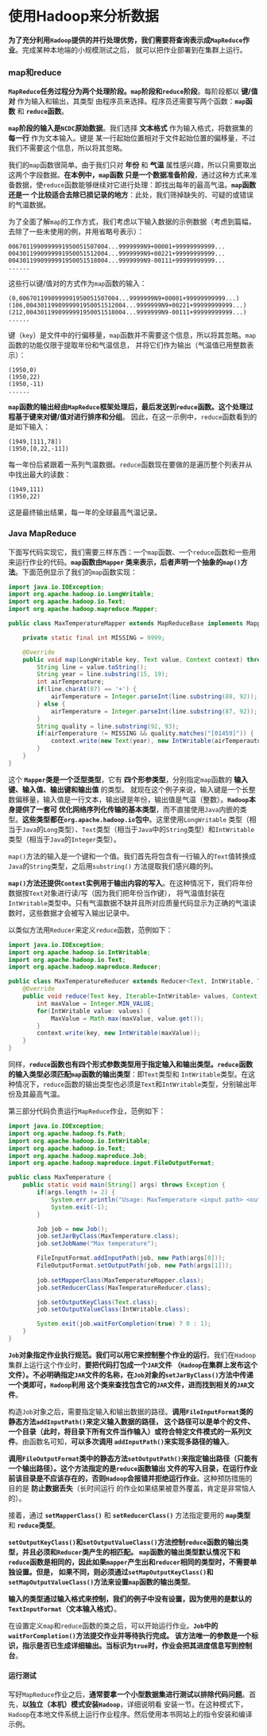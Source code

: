 使用Hadoop来分析数据
===============================================================================
**为了充分利用`Hadoop`提供的并行处理优势，我们需要将查询表示成`MapReduce`作业**。完成某种本地端的小规模测试之后，
就可以把作业部署到在集群上运行。

### map和reduce
**`MapReduce`任务过程分为两个处理阶段。`map`阶段和`reduce`阶段**。每阶段都以 **键/值对** 作为输入和输出，其类型
由程序员来选择。程序员还需要写两个函数：**`map`函数** 和 **`reduce`函数**。

**`map`阶段的输入是`NCDC`原始数据**。我们选择 **文本格式** 作为输入格式，将数据集的 **每一行** 作为文本输入。键是
某一行起始位置相对于文件起始位置的偏移量，不过我们不需要这个信息，所以将其忽略。

我们的`map`函数很简单。由于我们只对 **年份** 和 **气温** 属性感兴趣，所以只需要取出这两个字段数据。**在本例中，`map`函数
只是一个数据准备阶段**，通过这种方式来准备数据，使`reduce`函数能够继续对它进行处理：即找出每年的最高气温。**`map`函数还是一
个比较适合去除已损记录的地方**：此处，我们筛掉缺失的、可疑的或错误的气温数据。

为了全面了解`map`的工作方式，我们考虑以下输入数据的示例数据（考虑到篇幅，去除了一些未使用的例，并用省略号表示）：
```
0067011990999991950051507004...9999999N9+00001+99999999999...
0043011990999991950051512004...9999999N9+00221+99999999999...
0043011990999991950051518004...9999999N9-00111+99999999999...
......
```
这些行以键/值对的方式作为`map`函数的输入：
```
(0,0067011990999991950051507004...9999999N9+00001+99999999999...)
(106,0043011990999991950051512004...9999999N9+00221+99999999999...)
(212,0043011990999991950051518004...9999999N9-00111+99999999999...)
......
```
键（`key`）是文件中的行偏移量，`map`函数并不需要这个信息，所以将其忽略。`map`函数的功能仅限于提取年份和气温信息，
并将它们作为输出（气温值已用整数表示）：
```
(1950,0)
(1950,22)
(1950,-11)
......
```
**`map`函数的输出经由`MapReduce`框架处理后，最后发送到`reduce`函数。这个处理过程基于键来对键/值对进行排序和分组**。
因此，在这一示例中，`reduce`函数看到的是如下输入：
```
(1949,[111,78])
(1950,[0,22,-11])
```
每一年份后紧跟着一系列气温数据。`reduce`函数现在要做的是遍历整个列表并从中找出最大的读数：
```
(1949,111)
(1950,22)
```
这是最终输出结果，每一年的全球最高气温记录。

### Java MapReduce
下面写代码实现它，我们需要三样东西：一个`map`函数、一个`reduce`函数和一些用来运行作业的代码。**`map`函数由`Mapper`
类来表示，后者声明一个抽象的`map()`方法**。下面范例显示了我们的`map`函数实现：
```java
import java.io.IOException;
import org.apache.hadoop.io.LongWritable;
import org.apache.hadoop.io.Text;
import org.apache.hadoop.mapreduce.Mapper;

public class MaxTemperatureMapper extends MapReduceBase implements Mapper<LongWritable,Text,IntWritable> {

    private static final int MISSING = 9999;

    @Override
    public void map(LongWritable key, Text value, Context context) throws IOException, InterruptedException {
        String line = value.toString();
        String year = line.substring(15, 19);
        int airTemperature;
        if(line.charAt(87) == '+') {
            airTemperature = Integer.parseInt(line.substring(88, 92));
        } else {
            airTemperature = Integer.parseInt(line.substring(87, 92));
        }
        String quality = line.substring(92, 93);
        if(airTemperature != MISSING && quality.matches("[01459]")) {
            context.write(new Text(year), new IntWritable(airTemperauture));
        }
    }
}
```
这个 **`Mapper`类是一个泛型类型**，它有 **四个形参类型**，分别指定`map`函数的 **输入键、输入值、输出键和输出值** 的类型。
就现在这个例子来说，输入键是一个长整数偏移量，输入值是一行文本，输出键是年份，输出值是气温（整数）。**`Hadoop`本身提供了一套可
优化网络序列化传输的基本类型**，而不直接使用`Java`内嵌的类型。**这些类型都在`org.apache.hadoop.io`包中**。这里使用`LongWritable`
类型（相当于`Java`的`Long`类型）、`Text`类型（相当于`Java`中的`String`类型）和`IntWritable`类型（相当于`Java`的`Integer`类型）。

`map()`方法的输入是一个键和一个值。我们首先将包含有一行输入的`Text`值转换成`Java`的`String`类型，之后用`substring()`
方法提取我们感兴趣的列。

**`map()`方法还提供`Context`实例用于输出内容的写入**。在这种情况下，我们将年份数据按`Text`对象进行读/写（因为我们把年份当作键），
将气温值封装在`IntWritable`类型中。只有气温数据不缺并且所对应质量代码显示为正确的气温读数时，这些数据才会被写入输出记录中。

以类似方法用`Reducer`来定义`reduce`函数，范例如下：
```java
import java.io.IOException;
import org.apache.hadoop.io.IntWritable;
import org.apache.hadoop.io.Text;
import org.apache.hadoop.mapreduce.Reducer;

public class MaxTemperatureReducer extends Reducer<Text, IntWritable, Text, IntWritable> {
    @Override
    public void reduce(Text key, Iterable<IntWritable> values, Context context) throws IOException, InterruptedException {
        int maxValue = Integer.MIN_VALUE;
        for(IntWritable value: values) {
            MaxValue = Math.max(maxValue, value.get());
        }
        context.write(key, new IntWritable(maxValue));
    }
}
```
同样，**`reduce`函数也有四个形式参数类型用于指定输入和输出类型。`reduce`函数的输入类型必须匹配`map`函数的输出类型**：即`Text`类型和
`IntWritable`类型。在这种情况下，`reduce`函数的输出类型也必须是`Text`和`IntWritable`类型，分别输出年份及其最高气温。

第三部分代码负责运行`MapReduce`作业，范例如下：
```java
import java.io.IOException;
import org.apache.hadoop.fs.Path;
import org.apache.hadoop.io.IntWritable;
import org.apache.hadoop.io.Text;
import org.apache.hadoop.mapreduce.Job;
import org.apache.hadoop.mapreduce.input.FileOutputFormat;

public class MaxTemperature {
    public static void main(String[] args) throws Exception {
        if(args.length != 2) {
            System.err.println("Usage: MaxTemperature <input path> <output path>");
            System.exit(-1);
        }

        Job job = new Job();
        job.setJarByClass(MaxTemperature.class);
        job.setJobName("Max temperature");

        FileInputFormat.addInputPath(job, new Path(args[0]));
        FileOutputFormat.setOutputPath(job, new Path(args[1]));
        
        job.setMapperClass(MaxTemperatureMapper.class);
        job.setReducerClass(MaxTemperatureReducer.class);

        job.setOutputKeyClass(Text.class);
        job.setOutputValueClass(IntWritable.class);

        System.exit(job.waitForCompletion(true) ? 0 : 1);
    }
}
```
**`Job`对象指定作业执行规范。我们可以用它来控制整个作业的运行**。我们在`Hadoop`集群上运行这个作业时，**要把代码打包成一个`JAR`文件
（`Hadoop`在集群上发布这个文件）。不必明确指定`JAR`文件的名称，在`Job`对象的`setJarByClass()`方法中传递一个类即可，`Hadoop`利用
这个类来查找包含它的`JAR`文件，进而找到相关的`JAR`文件**。

构造`Job`对象之后，需要指定输入和输出数据的路径。**调用`FileInputFormat`类的静态方法`addInputPath()`来定义输入数据的路径，
这个路径可以是单个的文件、一个目录（此时，将目录下所有文件当作输入）或符合特定文件模式的一系列文件**。由函数名可知，**可以多次调用
`addInputPath()`来实现多路径的输入**。

**调用`FileOutputFormat`类中的静态方法`setOutputPath()`来指定输出路径（只能有一个输出路径）。这个方法指定的是`reduce`函数输出
文件的写入目录，在运行作业前该目录是不应该存在的，否则`Hadoop`会报错并拒绝运行作业**。这种预防措施的目的是 **防止数据丢失**（长时间运行
的作业如果结果被意外覆盖，肯定是非常恼人的）。

接着，通过 **`setMapperClass()`** 和 **`setReducerClass()`** 方法指定要用的 **`map`类型** 和 **`reduce`类型**。

**`setOutputKeyClass()`和`setOutputValueClass()`方法控制`reduce`函数的输出类型，并且必须和`Reducer`类产生的相匹配。
`map`函数的输出类型默认情况下和`reduce`函数是相同的，因此如果`mapper`产生出和`reducer`相同的类型时，不需要单独设置。但是，
如果不同，则必须通过`setMapOutputKeyClass()`和`setMapOutputValueClass()`方法来设置`map`函数的输出类型**。

**输入的类型通过输入格式来控制，我们的例子中没有设置，因为使用的是默认的`TextInputFormat`（文本输入格式）**。

在设置定义`map`和`reduce`函数的类之后，可以开始运行作业。**`Job`中的`waitForCompletion()`方法提交作业并等待执行完成。
该方法唯一的参数是一个标识，指示是否已生成详细输出。当标识为`true`时，作业会把其进度信息写到控制台**。

#### 运行测试
写好`MapReduce`作业之后，**通常要拿一个小型数据集进行测试以排除代码问题**。首先，**以独立（本机）模式安装`Hadoop`**，详细说明看
安装一节。在这种模式下，`Hadoop`在本地文件系统上运行作业程序。然后使用本书网站上的指令安装和编译示例。




















